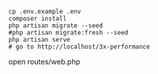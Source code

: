 ```shell
cp .env.example .env
composer install
php artisan migrate --seed
#php artisan migrate:fresh --seed
php artisan serve
# go to http://localhost/3x-performance
```

open routes/web.php
